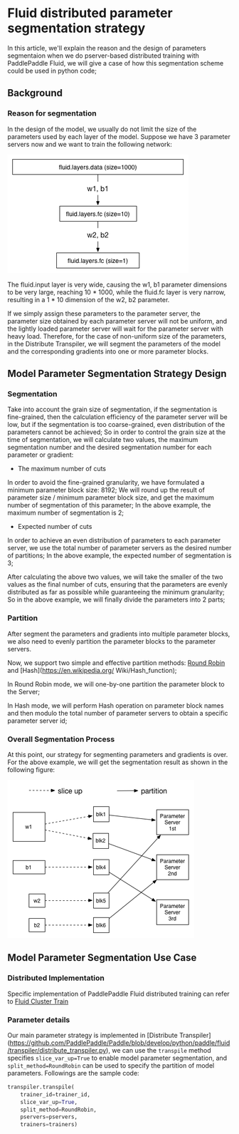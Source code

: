 # Fluid distributed parameter segmentation strategy
In this article, we'll explain the reason and the design of parameters segmentaion when we do pserver-based distributed training with PaddlePaddle Fluid, we will give a case of how this segmentation scheme could be used in python code;

## Background
### Reason for segmentation

In the design of the model, we usually do not limit the size of the parameters used by each layer of the model. Suppose we have 3 parameter servers now and we want to train the following network:

![fluid_3_layer_network](src/fluid_3_layers_network.png)

The fluid.input layer is very wide, causing the w1, b1 parameter dimensions to be very large, reaching 10 * 1000, while the fluid.fc layer is very narrow, resulting in a 1 * 10 dimension of the w2, b2 parameter.

If we simply assign these parameters to the parameter server, the parameter size obtained by each parameter server will not be uniform, and the lightly loaded parameter server will wait for the parameter server with heavy load.
Therefore, for the case of non-uniform size of the parameters, in the Distribute Transpiler, we will segment the parameters of the model and the corresponding gradients into one or more parameter blocks.

## Model Parameter Segmentation Strategy Design
### Segmentation

Take into account the grain size of segmentation, if the segmentation is fine-grained, then the calculation efficiency of the parameter server will be low, but if the segmentation is too coarse-grained, even distribution of the parameters cannot be achieved;
So in order to control the grain size at the time of segmentation, we will calculate two values, the maximum segmentation number and the desired segmentation number for each parameter or gradient:

* The maximum number of cuts

In order to avoid the fine-grained granularity, we have formulated a minimum parameter block size: 8192;
We will round up the result of parameter size / minimum parameter block size, and get the maximum number of segmentation of this parameter;
In the above example, the maximum number of segmentation is 2;

* Expected number of cuts

In order to achieve an even distribution of parameters to each parameter server, we use the total number of parameter servers as the desired number of partitions;
In the above example, the expected number of segmentation is 3;

After calculating the above two values, we will take the smaller of the two values as the final number of cuts, ensuring that the parameters are evenly distributed as far as possible while guaranteeing the minimum granularity;
So in the above example, we will finally divide the parameters into 2 parts;

### Partition

After segment the parameters and gradients into multiple parameter blocks, we also need to evenly partition the parameter blocks to the parameter servers.

Now, we support two simple and effective partition methods: [Round Robin](https://en.wikipedia.org/wiki/Round-robin_scheduling) and [Hash](https://en.wikipedia.org/ Wiki/Hash_function);

In Round Robin mode, we will one-by-one partition the parameter block to the Server;

In Hash mode, we will perform Hash operation on parameter block names and then modulo the total number of parameter servers to obtain a specific parameter server id;

### Overall Segmentation Process

At this point, our strategy for segmenting parameters and gradients is over. For the above example, we will get the segmentation result as shown in the following figure:

![fluid_parameter_slice_up](src/fluid_parameter_slice_up.png)


## Model Parameter Segmentation Use Case
### Distributed Implementation

Specific implementation of PaddlePaddle Fluid distributed training can refer to [Fluid Cluster Train](../../howto/cluster/fluid_cluster_train_cn.md)

### Parameter details
Our main parameter strategy is implemented in [Distribute Transpiler] (https://github.com/PaddlePaddle/Paddle/blob/develop/python/paddle/fluid/transpiler/distribute_transpiler.py), we can use the ```transpile``` method specifies ```slice_var_up=True``` to enable model parameter segmentation, and ```split_method=RoundRobin``` can be used to specify the partition of model parameters. Followings are the sample code:

```python
transpiler.transpile(
	trainer_id=trainer_id,
	slice_var_up=True,
	split_method=RoundRobin,
	pservers=pservers,
	trainers=trainers)
```
